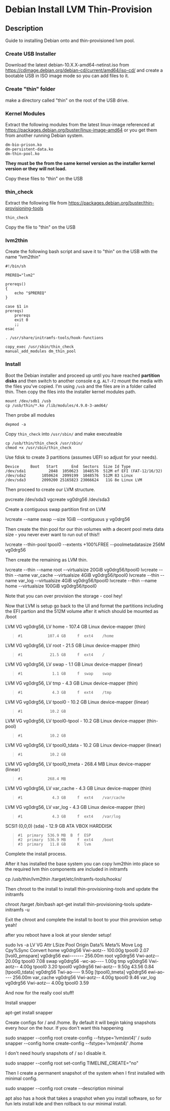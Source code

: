 # Debian Install LVM Thin-Provision

## Description
Guide to installing Debian onto and thin-provisioned lvm pool.

### Create USB Installer
Download the latest debian-10.X.X-amd64-netinst.iso from https://cdimage.debian.org/debian-cd/current/amd64/iso-cd/ and create a bootable USB in ISO image mode so you can add files to it.

### Create "thin" folder

make a directory called "thin" on the root of the USB drive.

### Kernel Modules
Extract the following modules from the latest linux-image referenced at https://packages.debian.org/buster/linux-image-amd64 or you get them from another running Debian system.

    dm-bio-prison.ko
    dm-persistent-data.ko
    dm-thin-pool.ko

**They must be the from the same kernel version as the installer kernel version or they will not load.**

Copy these files to "thin" on the USB


### thin_check
Extract the following file from https://packages.debian.org/buster/thin-provisioning-tools

    thin_check

Copy the file to "thin" on the USB

### lvm2thin
Create the following bash script and save it to "thin" on the USB with the name "lvm2thin"

```shell
#!/bin/sh

PREREQ="lvm2"

prereqs()
{
	echo "$PREREQ"
}

case $1 in
prereqs)
	prereqs
	exit 0
	;;
esac

. /usr/share/initramfs-tools/hook-functions

copy_exec /usr/sbin/thin_check
manual_add_modules dm_thin_pool
```

### Install
Boot the Debian installer and proceed up until you have reached **partition disks** and then switch to another console e.g. `ALT-F2`
mount the media with the files you've copied.  I'm using `/usb` and the files are in a folder called thin.  Then copy the files into the installer kernel modules path.

    mount /dev/sdb1 /usb
    cp /usb/thin/*.ko /lib/modules/4.9.0-3-amd64/

Then probe all modules

    depmod -a

Copy `thin_check` into `/usr/sbin/` and make executeable

    cp /usb/thin/thin_check /usr/sbin/
    chmod +x /usr/sbin/thin_check

Use fdisk to create 3 partitions (assumes UEFI so adjust for your needs).

    Device     Boot   Start      End  Sectors  Size Id Type
    /dev/sda1          2048  1050623  1048576  512M ef EFI (FAT-12/16/32)
    /dev/sda2       1050624  2099199  1048576  512M 83 Linux
    /dev/sda3       2099200 25165823 23066624   11G 8e Linux LVM

Then proceed to create our LVM structure.

pvcreate /dev/sda3
vgcreate vg0drg56 /dev/sda3

Create a contiguous swap partition first on LVM

lvcreate --name swap --size 1GiB --contiguous y vg0drg56

Then create the thin pool for our thin volumes with a decent pool meta data size - you never ever want to run out of this!!

lvcreate --thin-pool tpool0 --extents +100%FREE --poolmetadatasize 256M vg0drg56

Then create the remaining as LVM thin.

lvcreate --thin --name root --virtualsize 20GiB vg0drg56/tpool0
lvcreate --thin --name var_cache --virtualsize 4GiB vg0drg56/tpool0
lvcreate --thin --name var_log --virtualsize 4GiB vg0drg56/tpool0
lvcreate --thin --name home --virtualsize 100GiB vg0drg56/tpool0

Note that you can over provision the storage - cool hey!

Now that LVM is setup go back to the UI and format the partitions including the EFI partion and the 512M volume after it which should be mounted as /boot


LVM VG vg0drg56, LV home - 107.4 GB Linux device-mapper (thin)
>     #1           107.4 GB     f  ext4    /home
LVM VG vg0drg56, LV root - 21.5 GB Linux device-mapper (thin)
>     #1            21.5 GB     f  ext4    /
LVM VG vg0drg56, LV swap - 1.1 GB Linux device-mapper (linear)
>     #1             1.1 GB     f  swap    swap
LVM VG vg0drg56, LV tmp - 4.3 GB Linux device-mapper (thin)
>     #1             4.3 GB     f  ext4    /tmp
LVM VG vg0drg56, LV tpool0 - 10.2 GB Linux device-mapper (linear)
>     #1            10.2 GB
LVM VG vg0drg56, LV tpool0-tpool - 10.2 GB Linux device-mapper (thin-pool)
>     #1            10.2 GB
LVM VG vg0drg56, LV tpool0_tdata - 10.2 GB Linux device-mapper (linear)
>     #1            10.2 GB
LVM VG vg0drg56, LV tpool0_tmeta - 268.4 MB Linux device-mapper (linear)
>     #1           268.4 MB
LVM VG vg0drg56, LV var_cache - 4.3 GB Linux device-mapper (thin)
>     #1             4.3 GB     f  ext4    /var/cache
LVM VG vg0drg56, LV var_log - 4.3 GB Linux device-mapper (thin)
>     #1             4.3 GB     f  ext4    /var/log
SCSI1 (0,0,0) (sda) - 12.9 GB ATA VBOX HARDDISK
>     #1  primary  536.9 MB  B  f  ESP
>     #2  primary  536.9 MB     f  ext4    /boot
>     #3  primary   11.8 GB     K  lvm

Complete the install process.

After it has installed the base system you can copy lvm2thin into place so the required lvm thin components are included in initramfs 

cp /usb/thin/lvm2thin /target/etc/initramfs-tools/hooks/

Then chroot to the install to install thin-provisioning-tools and update the initramfs

chroot /target /bin/bash
apt-get install thin-provisioning-tools
update-initramfs -u

Exit the chroot and complete the install to boot to your thin provision setup yeah!

after you reboot have a look at your slender setup!

sudo lvs -a
  LV              VG       Attr       LSize   Pool   Origin Data%  Meta%  Move Log Cpy%Sync Convert
  home            vg0drg56 Vwi-aotz-- 100.00g tpool0        2.07
  [lvol0_pmspare] vg0drg56 ewi------- 256.00m
  root            vg0drg56 Vwi-aotz--  20.00g tpool0        7.08
  swap            vg0drg56 -wc-ao----   1.00g
  tmp             vg0drg56 Vwi-aotz--   4.00g tpool0        3.20
  tpool0          vg0drg56 twi-aotz--   9.50g               43.56  0.84
  [tpool0_tdata]  vg0drg56 Twi-ao----   9.50g
  [tpool0_tmeta]  vg0drg56 ewi-ao---- 256.00m
  var_cache       vg0drg56 Vwi-aotz--   4.00g tpool0        9.46
  var_log         vg0drg56 Vwi-aotz--   4.00g tpool0        3.59
  
And now for the really cool stuff!

Install snapper

apt-get install snapper

Create configs for / and /home.  By default it will begin taking snapshots every hour on the hour.  If you don't want this happening 

sudo snapper --config root create-config --fstype='lvm(ext4)' /
sudo snapper --config home create-config --fstype='lvm(ext4)' /home

I don't need hourly snapshots of / so I disable it.

sudo snapper --config root set-config TIMELINE_CREATE="no"

Then I create a permanent snapshot of the system when I first installed with minimal config.

sudo snapper --config root create --description minimal

apt also has a hook that takes a snapshot when you install software, so for fun lets install kde and then rollback to our minimal install.






  
  
